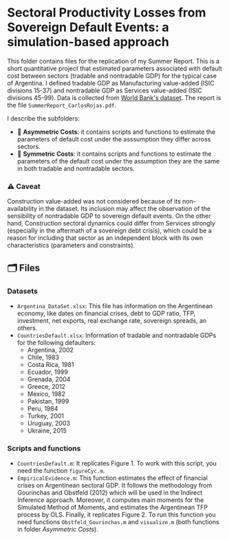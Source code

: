 # Sectoral Productivity Losses from Sovereign Default Events: a simulation-based approach

This folder contains files for the replication of my Summer Report. This is a short quantitative project that estimated parameters associated with default cost between sectors (tradable and nontradable GDP) for the typical case of Argentina. I defined tradable GDP as Manufacturing value-added (ISIC divisions 15-37) and nontradable GDP as Services value-added (ISIC divisions 45-99). Data is collected from [World Bank's dataset](https://data.worldbank.org). The report is the file `SummerReport_CarlosRojas.pdf`.

I describe the subfolders:

- 📁 **Asymmetric Costs**: it contains scripts and functions to estimate the parameters of default cost under the asssumption they differ across sectors. 
- 📁 **Symmetric Costs**: it contains scripts and functions to estimate the parameters of the default cost under the assumption they are the same in both tradable and nontradable sectors. 

### ⚠️ Caveat
Construction value-added was not considered because of its non-availability in the dataset. Its inclusion may affect the observation of the sensibility of nontradable GDP to sovereign default events. On the other hand, Construction sectoral dynamics could differ from Services strongly (especially in the aftermath of a sovereign debt crisis), which could be a reason for including that sector as an independent block with its own characteristics (parameters and constraints).       

## 🗂 Files

### Datasets
- `Argentina_DataSet.xlsx`: This file has information on the Argentinean economy, like dates on financial crises, debt to GDP ratio, TFP, investment, net exports, real exchange rate, sovereign spreads, an others. 
- `CountriesDefault.xlsx`: Information of tradable and nontradable GDPs for the following defaulters: 
    -  Argentina, 2002		
    -  Chile, 1983		
    -  Costa Rica, 1981		
    -  Ecuador, 1999		
    -  Grenada, 2004		
    -  Greece, 2012		
    -  Mexico, 1982		
    -  Pakistan, 1999		
    -  Peru, 1984		
    -  Turkey, 2001		
    -  Uruguay, 2003		
    -  Ukraine, 2015

### Scripts and functions
- `CountriesDefault.m`: It replicates Figure 1. To work with this script, you need the function `figureCyc.m`.
- `EmpiricalEvidence.m`: This function estimates the effect of financial crises on Argentinean sectoral GDP. It follows the methodology from Gourinchas and Obstfeld (2012) which will be used in the Indirect Inference approach. Moreover, it computes main moments for the Simulated Method of Moments, and estimates the Argentinean TFP process by OLS. Finally, it replicates Figure 2. To run this function you need functions `Obstfeld_Gourinchas.m` and `visualize.m` (both functions in folder *Asymmetric Costs*).
